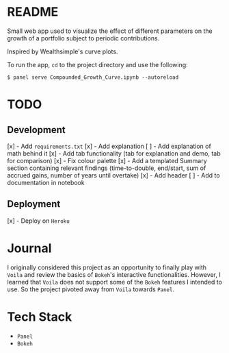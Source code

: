 # README
Small web app used to visualize the effect of different parameters on the 
growth of a portfolio subject to periodic contributions.

Inspired by Wealthsimple's curve plots.

To run the app, `cd` to the project directory and use the following:

`$ panel serve Compounded_Growth_Curve.ipynb --autoreload`

# TODO
## Development
[x] - Add `requirements.txt`
[x] - Add explanation
[ ] - Add explanation of math behind it
[x] - Add tab functionality (tab for explanation and demo, tab for comparison)
[x] - Fix colour palette
[x] - Add a templated Summary section containing relevant findings (time-to-double, end/start, sum of accrued gains, number of years until overtake)
[x] - Add header
[ ] - Add to documentation in notebook

## Deployment
[x] - Deploy on `Heroku`

# Journal
I originally considered this project as an opportunity to finally play with `Voila` and review the basics of `Bokeh`'s interactive functionalities. However, I learned that `Voila` does not support some of the `Bokeh` features I intended to use. So the project pivoted away from `Voila` towards `Panel`.

# Tech Stack
- `Panel`
- `Bokeh`